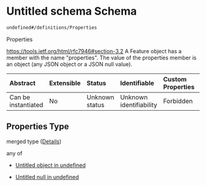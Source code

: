 # Untitled schema Schema

```txt
undefined#/definitions/Properties
```

Properties

<https://tools.ietf.org/html/rfc7946#section-3.2> A Feature object has a member with the name "properties". The value of the properties member is an object (any JSON object or a JSON null value).

| Abstract            | Extensible | Status         | Identifiable            | Custom Properties | Additional Properties | Access Restrictions | Defined In                                                        |
| :------------------ | :--------- | :------------- | :---------------------- | :---------------- | :-------------------- | :------------------ | :---------------------------------------------------------------- |
| Can be instantiated | No         | Unknown status | Unknown identifiability | Forbidden         | Allowed               | none                | [models.schema.json\*](models.schema.json "open original schema") |

## Properties Type

merged type ([Details](models-definitions-properties.md))

any of

*   [Untitled object in undefined](models-definitions-properties-anyof-0.md "check type definition")

*   [Untitled null in undefined](models-definitions-properties-anyof-1.md "check type definition")

